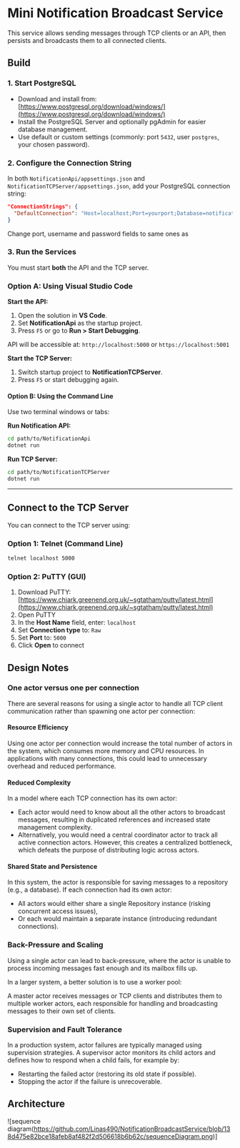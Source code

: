 
# Mini Notification Broadcast Service

This service allows sending messages through TCP clients or an API, then persists and broadcasts them to all connected clients.

## Build

### 1. Start PostgreSQL

- Download and install from: [https://www.postgresql.org/download/windows/](https://www.postgresql.org/download/windows/)
- Install the PostgreSQL Server and optionally pgAdmin for easier database management.
- Use default or custom settings (commonly: port `5432`, user `postgres`, your chosen password).

### 2. Configure the Connection String

In both `NotificationApi/appsettings.json` and `NotificationTCPServer/appsettings.json`, add your PostgreSQL connection string:

```json
"ConnectionStrings": {
  "DefaultConnection": "Host=localhost;Port=yourport;Database=notificationsdb;Username=postgres;Password=yourpassword"
}
```
Change port, username and password fields to same ones as   

### 3. Run the Services

You must start **both** the API and the TCP server.

### Option A: Using Visual Studio Code

 **Start the API:**
  1. Open the solution in **VS Code**.
  2. Set **NotificationApi** as the startup project.
  3. Press `F5` or go to **Run > Start Debugging**.

  API will be accessible at: `http://localhost:5000` or `https://localhost:5001`



**Start the TCP Server:**

1. Switch startup project to **NotificationTCPServer**.
2. Press `F5` or start debugging again.

#### Option B: Using the Command Line

Use two terminal windows or tabs:

**Run Notification API:**

```bash
cd path/to/NotificationApi
dotnet run
```

**Run TCP Server:**

```bash
cd path/to/NotificationTCPServer
dotnet run
```

---

## Connect to the TCP Server

You can connect to the TCP server using:

### Option 1: Telnet (Command Line)

```bash
telnet localhost 5000
```

### Option 2: PuTTY (GUI)

1. Download PuTTY: [https://www.chiark.greenend.org.uk/~sgtatham/putty/latest.html](https://www.chiark.greenend.org.uk/~sgtatham/putty/latest.html)  
2. Open PuTTY  
3. In the **Host Name** field, enter: `localhost`  
4. Set **Connection type** to: `Raw`  
5. Set **Port** to: `5000`  
6. Click **Open** to connect

## Design Notes

### One actor versus one per connection

There are several reasons for using a single actor to handle all TCP client communication rather than spawning one actor per connection:

#### Resource Efficiency

Using one actor per connection would increase the total number of actors in the system, which consumes more memory and CPU resources. In applications with many connections, this could lead to unnecessary overhead and reduced performance.

#### Reduced Complexity

In a model where each TCP connection has its own actor:

- Each actor would need to know about all the other actors to broadcast messages, resulting in duplicated references and increased state management complexity.
- Alternatively, you would need a central coordinator actor to track all active connection actors. However, this creates a centralized bottleneck, which defeats the purpose of distributing logic across actors.

#### Shared State and Persistence

In this system, the actor is responsible for saving messages to a repository (e.g., a database). If each connection had its own actor:

- All actors would either share a single Repository instance (risking concurrent access issues),
- Or each would maintain a separate instance (introducing redundant connections).

### Back-Pressure and Scaling

Using a single actor can lead to back-pressure, where the actor is unable to process incoming messages fast enough and its mailbox fills up.

In a larger system, a better solution is to use a worker pool:

A master actor receives messages or TCP clients and distributes them to multiple worker actors, each responsible for handling and broadcasting messages to their own set of clients.

### Supervision and Fault Tolerance

In a production system, actor failures are typically managed using supervision strategies. A supervisor actor monitors its child actors and defines how to respond when a child fails, for example by:

- Restarting the failed actor (restoring its old state if possible).
- Stopping the actor if the failure is unrecoverable.

## Architecture
![sequence diagram(https://github.com/Linas490/NotificationBroadcastService/blob/138d475e82bce18afeb8af482f2d506618b6b62c/sequenceDiagram.png)]
